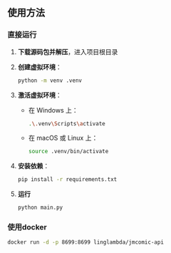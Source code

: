 ## 使用方法

### 直接运行

1. **下载源码包并解压**，进入项目根目录

2. **创建虚拟环境**：
     ```bash
     python -m venv .venv
     ```

3. **激活虚拟环境**：
    - 在 Windows 上：
      ```bash
      .\.venv\Scripts\activate
      ```
    - 在 macOS 或 Linux 上：
      ```bash
      source .venv/bin/activate
      ```

4. **安装依赖**：
     ```bash
     pip install -r requirements.txt
     ```
5. **运行**
    ```bash
    python main.py 
    ```

### 使用docker

```bash
docker run -d -p 8699:8699 linglambda/jmcomic-api
```